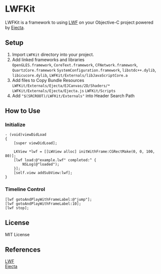 # LWFKit

LWFKit is a framework to using [LWF](https://github.com/gree/lwf) on your Objective-C project powered by [Ejecta](https://github.com/phoboslab/Ejecta).

## Setup

  1. Import `LWFKit` directory into your project.
  2. Add linked frameworks and libraries   
    `OpenGLES.framework`, `CoreText.framework`, `CFNetwork.framework`,
    `QuartzCore.framework` `SystemConfiguration.framework`,
    `libstdc++.dylib`, `libicucore.dylib`, `LWFKit/Externals/libJavaScriptCore.a`
  3. Add files to Copy Bundle Resources  
    `LWFKit/Externals/Ejecta/EJCanvas/2D/Shaders/*`
    `LWFKit/Externals/Ejecta/Ejecta.js`
    `LWFKit/Scripts`
  4. Add `"$(SRCROOT)/LWFKit/Externals"` into Header Search Path

## How to Use

### Initialize 

```objc
- (void)viewDidLoad
{
    [super viewDidLoad];

    LKView *lwf = [[LWView alloc] initWithFrame:CGRectMake(0, 0, 100, 80)];
    [lwf load:@"example.lwf" completed:^ {
        NSLog(@"loaded");
    }];
    [self.view addSubView:lwf];
}
```

### Timeline Control

```objc
[lwf gotoAndPlayWithFrameLabel:@"jump"];
[lwf gotoAndPlayWithFrameLabel:10];
[lwf stop];
```

## License

MIT License

## References
  [LWF](http://gree.github.io/lwf/)  
  [Ejecta](http://impactjs.com/ejecta)
